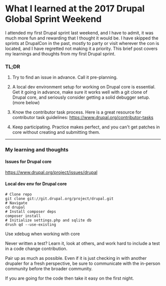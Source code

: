 # What I learned at the 2017 Drupal Global Sprint Weekend

I attended my first Drupal sprint last weekend, and I have to admit, it was much more fun and rewarding that I thought it would be. I have skipped the sprints at DrupalCon in the past, mostly to party or visit wherever the con is located, and I have regretted not making it a priority. This brief post covers my learnings and thoughts from my first Drupal sprint.

### TL;DR

1. Try to find an issue in advance. Call it pre-planning.

2. A local dev environment setup for working on Drupal core is essential. Get it going in advance, make sure it works well with a git clone of Drupal core, and seriously consider getting a solid debugger setup. (more below)

3. Know the contributor task process. Here is a great resource for contributor task guidelines: https://www.drupal.org/contributor-tasks

4. Keep participating. Practice makes perfect, and you can't get patches in core without creating and submitting them.

---

### My learning and thoughts

#### Issues for Drupal core

https://www.drupal.org/project/issues/drupal

#### Local dev env for Drupal core

```
# Clone repo
git clone git://git.drupal.org/project/drupal.git
# Navigate
cd drupal
# Install composer deps
composer install
# Initialize settings.php and sqlite db
drush qd --use-existing
```

Use xdebug when working with core

Never written a test? Learn it, look at others, and work hard to include a test in a code change contribution.

Pair up as much as possible. Even if it is just checking in with another drupaler for a fresh perspective, be sure to communicate with the in-person community before the broader community.

If you are going for the code then take it easy on the first night.

